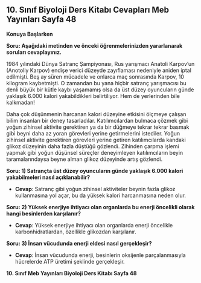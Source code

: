 ## 10. Sınıf Biyoloji Ders Kitabı Cevapları Meb Yayınları Sayfa 48

**Konuya Başlarken**

**Soru: Aşağıdaki metinden ve önceki öğrenmelerinizden yararlanarak soruları cevaplayınız.**

1984 yılındaki Dünya Satranç Şampiyonası, Rus yarışmacı Anatoli Karpov’un (Anotoliy Karpov) endişe verici düzeyde zayıflaması nedeniyle aniden iptal edilmişti. Beş ay süren mücadele ve onlarca maç sonrasında Karpov, 10 kilogram kaybetmişti. O zamandan bu yana hiçbir satranç yarışmacısı bu denli büyük bir kütle kaybı yaşamamış olsa da üst düzey oyuncuların günde yaklaşık 6.000 kalori yakabildikleri belirtiliyor. Hem de yerlerinden bile kalkmadan!

Daha çok düşünmenin harcanan kalori düzeyine etkisini ölçmeye çalışan bilim insanları bir deney tasarladılar. Katılımcılardan bulmaca çözmek gibi yoğun zihinsel aktivite gerektiren ya da bir düğmeye tekrar tekrar basmak gibi beyni daha az yoran görevleri yerine getirmelerini istediler. Yoğun zihinsel aktivite gerektiren görevleri yerine getiren katılımcılarda kandaki glikoz düzeyinin daha fazla düştüğü gözlendi. Zihinden çarpma işlemi yapmak gibi yoğun düşünsel süreçler deneyimleyen katılımcıların beyin taramalarındaysa beyne alman glikoz düzeyinde artış gözlendi.

**Soru: 1) Satrançta üst düzey oyuncuların günde yaklaşık 6.000 kalori yakabilmeleri nasıl açıklanabilir?**

* **Cevap**: Satranç gibi yoğun zihinsel aktiviteler beynin fazla glikoz kullanmasına yol açar, bu da yüksek kalori harcanmasına neden olur.

**Soru: 2) Yüksek enerjiye ihtiyacı olan organlarda bu enerji öncelikli olarak hangi besinlerden karşılanır?**

* **Cevap**: Yüksek enerjiye ihtiyacı olan organlarda enerji öncelikle karbonhidratlardan, özellikle glikozdan karşılanır.

**Soru: 3) İnsan vücudunda enerji eldesi nasıl gerçekleşir?**

* **Cevap**: İnsan vücudunda enerji, besinlerin oksijenle parçalanmasıyla hücrelerde ATP üretimi şeklinde gerçekleşir.

**10. Sınıf Meb Yayınları Biyoloji Ders Kitabı Sayfa 48**